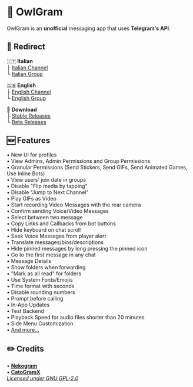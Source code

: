 # 🦉 **OwlGram**
OwlGram is an **unofficial** messaging app that uses **Telegram's API**.

## 🔗 Redirect
🇮🇹 **Italian**  
├ [Italian Channel](<https://telegram.dog/OwlGramIT>)  
└ [Italian Group](<https://telegram.dog/OwlGramChatIT>)

🇬🇧 **English**  
├ [English Channel](<https://telegram.dog/OwlGram>)  
└ [English Group](<http://telegram.dog/OwlGramChat>)

🔗 **Download**  
├ [Stable Releases](<https://telegram.dog/OwlGramAPKs>)  
└ [Beta Releases](<https://telegram.dog/OwlGramBeta>)

## 🆕 Features
• New UI for profiles  
• View Admins, Admin Permissions and Group Permissions  
• Granular Permissions (Send Stickers, Send GIFs, Send Animated Games, Use Inline Bots)  
• View users' join date in groups  
• Disable "Flip media by tapping"  
• Disable "Jump to Next Channel"  
• Play GIFs as Video  
• Start recording Video Messages with the rear camera  
• Confirm sending Voice/Video Messages  
• Select between two message  
• Copy Links and Callbacks from bot buttons  
• Hide keyboard on chat scroll  
• Seek Voice Messages from player alert  
• Translate messages/bios/descriptions  
• Hide pinned messages by long pressing the pinned icon  
• Go to the first message in any chat  
• Message Details  
• Show folders when forwarding  
• "Mark as all read" for folders  
• Use System Fonts/Emojis  
• Time format with seconds  
• Disable rounding numbers  
• Prompt before calling  
• In-App Updates  
• Test Backend  
• Playback Speed for audio files shorter than 20 minutes  
• Side Menu Customization  
• [And more...](<https://telegra.ph/OwlGram---List-of-Features-03-04>)

## ✏️ Credits
• **[Nekogram](<https://gitlab.com/Nekogram/Nekogram>)**  
• **[CatoGramX](<https://github.com/CatogramX/CatogramX>)**  
*[Licensed under GNU GPL-2.0](<https://github.com/OwlGramDev/OwlGram/blob/master/LICENSE>)*

